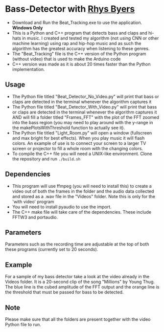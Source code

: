 # Bass-Detector with [Rhys Byers](https://github.com/rhys-b)
* Download and Run the Beat_Tracking.exe to use the application. **Windows Only**
* This is a Python and C++ program that detects bass and claps and hi-hats in music. I created and tested my algorithm (not using CNN or other machine learning) using rap and hip-hop music and as such the algorithm has the greatest accuracy when listening to these genres. 
* The "Beat_Tracking" file is the C++ version of the Python program (without video) that is used to make the Arduino code
* C++ version was made as it is about 20 times faster than the Python implementation.

## Usage
* The Python file titled "Beat_Detector_No_Video.py" will print that bass or claps are detected in the terminal whenever the algorithm captures it
* The Python file titled "Beat_Detector_With_Video.py" will print that bass or claps are detected in the terminal whenever the algorithm captures it AND will fill a folder titled "Frames_FFT" with the plot of the FFT zoomed into the bass region (you may need to play around with the y-range in the makePlotsWithThreshold function to actually see it).
* The Python file titled "Light_Room.py" will open a window (fullscreen and max bright for best effects). When you play music it will flash colors. An example of use is to connect your screen to a larger TV screen or projector to fill a whole room with the changing colors.
* To compile the C++ file you will need a UNIX-like environment. Clone the repository and run `./build.sh`

## Dependencies
* This program will use ffmpeg (you will need to install this) to create a video out of both the frames in the folder and the audio data collected and stored as a .wav file in the "Videos" folder. Note this is only for the 'with video' program
* You will need to install pyaudio to use the import.
* The C++ make file will take care of the dependencies. These include FFTW3 and portaudio.

## Parameters
Parameters such as the recording time are adjustable at the top of both these programs (currently set to 20 seconds).

## Example
For a sample of my bass detector take a look at the video already in the Videos folder. It is a 20-second clip of the song "Millions" by Young Thug. The blue line is the cubed amplitude of the FFT output and the orange line is the threshold that must be passed for bass to be detected.

## Note
Please make sure that all the folders are present together with the video Python file to run.
